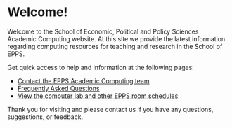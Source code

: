 Welcome!
========

Welcome to the School of Economic, Political and Policy Sciences Academic Computing website. At this site we provide the latest information regarding computing resources for teaching and research in the School of EPPS.

Get quick access to help and information at the following pages:

*   [Contact the EPPS Academic Computing team](contact.html)
*   [Frequently Asked Questions](faq.html)
*   [View the computer lab and other EPPS room schedules](view-room-schedules.html)

Thank you for visiting and please contact us if you have any questions, suggestions, or feedback.

